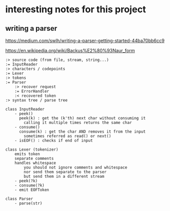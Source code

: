 # interesting notes for this project

## writing a parser

https://medium.com/swlh/writing-a-parser-getting-started-44ba70bb6cc9

https://en.wikipedia.org/wiki/Backus%E2%80%93Naur_form

```
:> source code (from file, stream, string...)
:= InputReader
:> characters / codepoints
:= Lexer
:> tokens
:= Parser
    :> recover request
    := ErrorHandler
    :< recovered token
:> syntax tree / parse tree
```

```
class InputReader
    - peek()
      peek(k) : get the (k'th) next char without consuming it
        calling it multiple times returns the same char
    - consume()
      consume(k) : get the char AND removes it from the input
        sometimes referred as read() or next()
    - isEOF() : checks if end of input

class Lexer (tokenizer)
    emits token
    separate comments
    handles whitespace
        you should not ignore comments and whitespace 
        nor send them separate to the parser
        but send them in a different stream
    - peek(?k)
    - consume(?k)
    - emit EOFToken

class Parser
    - parse(str)


```